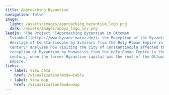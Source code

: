 ```yaml
---
title: Approaching Byzantium
navigation: false
image:
  light: /assets/images/approaching_byzantium_logo.png
  dark: /assets/images/apbyz_logo_inv.png
leadIn: 'The Project "[Approaching Byzantium in Ottoman
  Istanbul](https://www.byzanz-mainz.de/): the Reception of the Byzantine
  Heritage of Constantinople by Scholars from the Holy Roman Empire in the 16th
  century" analyzes how visiting the city of Constantinople affected the
  reception of Byzantium by humanists from the Holy Roman Empire in the 16th
  century, when the former Byzantine capital was the seat of the Ottoman
  Empire.'
links:
  - label: View data
    href: /visualization?mode=table
  - label: View map
    href: /visualization?mode=map
---
```

